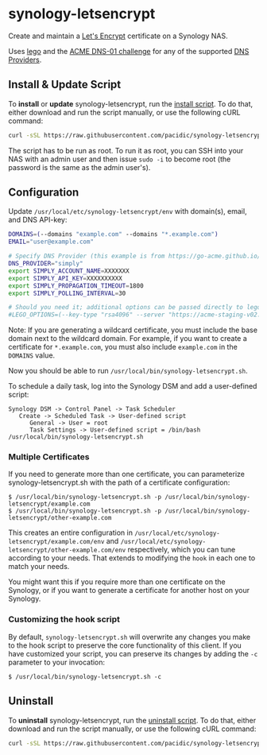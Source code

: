 # synology-letsencrypt

Create and maintain a [Let's Encrypt](https://letsencrypt.org/) certificate on a Synology NAS.

Uses [lego](https://go-acme.github.io/lego/) and the [ACME DNS-01 challenge](https://letsencrypt.org/docs/challenge-types/#dns-01-challenge) for any of the supported [DNS Providers](https://go-acme.github.io/lego/dns/).

## Install & Update Script

To **install** or **update** synology-letsencrypt, run the [install script](install.sh). To do that, either download and run the script manually, or use the following cURL command:

```sh
curl -sSL https://raw.githubusercontent.com/pacidic/synology-letsencrypt/master/install.sh | bash
```

The script has to be run as root. To run it as root, you can SSH into your NAS with an admin user and then issue `sudo -i` to become root (the password is the same as the admin user's).

## Configuration

Update `/usr/local/etc/synology-letsencrypt/env` with domain(s), email, and DNS API-key:

```sh
DOMAINS=(--domains "example.com" --domains "*.example.com")
EMAIL="user@example.com"

# Specify DNS Provider (this example is from https://go-acme.github.io/lego/dns/simply/)
DNS_PROVIDER="simply"
export SIMPLY_ACCOUNT_NAME=XXXXXXX
export SIMPLY_API_KEY=XXXXXXXXXX
export SIMPLY_PROPAGATION_TIMEOUT=1800
export SIMPLY_POLLING_INTERVAL=30

# Should you need it; additional options can be passed directly to lego
#LEGO_OPTIONS=(--key-type "rsa4096" --server "https://acme-staging-v02.api.letsencrypt.org/directory")
```

Note: If you are generating a wildcard certificate, you must include the base domain next to the wildcard domain. For example, if you want to create a certificate for `*.example.com`, you must also include `example.com` in the `DOMAINS` value.

Now you should be able to run `/usr/local/bin/synology-letsencrypt.sh`.

To schedule a daily task, log into the Synology DSM and add a user-defined script:

    Synology DSM -> Control Panel -> Task Scheduler
       Create -> Scheduled Task -> User-defined script
          General -> User = root
          Task Settings -> User-defined script = /bin/bash /usr/local/bin/synology-letsencrypt.sh

### Multiple Certificates

If you need to generate more than one certificate, you can parameterize synology-letsencrypt.sh with the path of a certificate configuration:

```shellsession
$ /usr/local/bin/synology-letsencrypt.sh -p /usr/local/bin/synology-letsencrypt/example.com
$ /usr/local/bin/synology-letsencrypt.sh -p /usr/local/bin/synology-letsencrypt/other-example.com
```

This creates an entire configuration in
`/usr/local/etc/synology-letsencrypt/example.com/env` and
`/usr/local/etc/synology-letsencrypt/other-example.com/env` respectively, which
you can tune according to your needs. That extends to modifying the `hook` in
each one to match your needs.

You might want this if you require more than one certificate on the Synology, or
if you want to generate a certificate for another host on your Synology.

### Customizing the hook script

By default, `synology-letsencrypt.sh` will overwrite any changes you make to the
hook script to preserve the core functionality of this client. If you have customized your script, you can preserve its changes by adding the `-c` parameter to your invocation:

```shellsession
$ /usr/local/bin/synology-letsencrypt.sh -c
```

## Uninstall

To **uninstall** synology-letsencrypt, run the [uninstall script](uninstall.sh). To do that, either download and run the script manually, or use the following cURL command:

```sh
curl -sSL https://raw.githubusercontent.com/pacidic/synology-letsencrypt/master/uninstall.sh | bash
```
